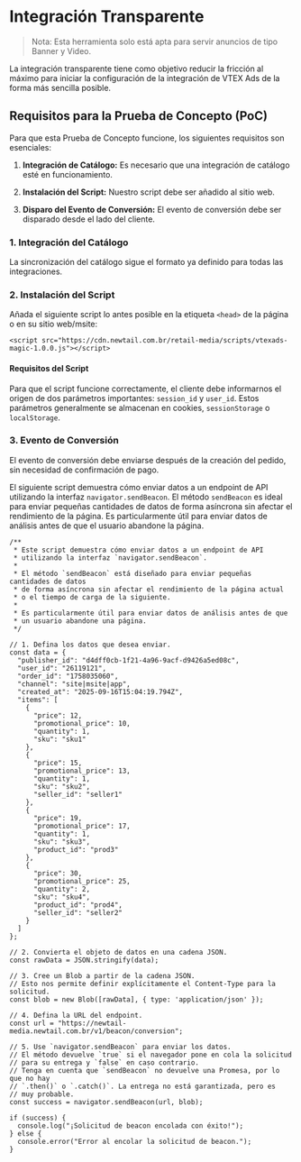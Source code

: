 # Integración Transparente

> Nota: Esta herramienta solo está apta para servir anuncios de tipo Banner y Video.

La integración transparente tiene como objetivo reducir la fricción al máximo para iniciar la configuración de la integración de VTEX Ads de la forma más sencilla posible.

## Requisitos para la Prueba de Concepto (PoC)

Para que esta Prueba de Concepto funcione, los siguientes requisitos son esenciales:

1.  **Integración de Catálogo:** Es necesario que una integración de catálogo esté en funcionamiento.
    
2.  **Instalación del Script:** Nuestro script debe ser añadido al sitio web.
    
3.  **Disparo del Evento de Conversión:** El evento de conversión debe ser disparado desde el lado del cliente.
    

### 1\. Integración del Catálogo

La sincronización del catálogo sigue el formato ya definido para todas las integraciones.

### 2\. Instalación del Script

Añada el siguiente script lo antes posible en la etiqueta `<head>` de la página o en su sitio web/msite:

```
<script src="https://cdn.newtail.com.br/retail-media/scripts/vtexads-magic-1.0.0.js"></script>
```

#### Requisitos del Script

Para que el script funcione correctamente, el cliente debe informarnos el origen de dos parámetros importantes: `session_id` y `user_id`. Estos parámetros generalmente se almacenan en cookies, `sessionStorage` o `localStorage`.

### 3\. Evento de Conversión

El evento de conversión debe enviarse después de la creación del pedido, sin necesidad de confirmación de pago.

El siguiente script demuestra cómo enviar datos a un endpoint de API utilizando la interfaz `navigator.sendBeacon`. El método `sendBeacon` es ideal para enviar pequeñas cantidades de datos de forma asíncrona sin afectar el rendimiento de la página. Es particularmente útil para enviar datos de análisis antes de que el usuario abandone la página.

```
/**
 * Este script demuestra cómo enviar datos a un endpoint de API
 * utilizando la interfaz `navigator.sendBeacon`.
 *
 * El método `sendBeacon` está diseñado para enviar pequeñas cantidades de datos
 * de forma asíncrona sin afectar el rendimiento de la página actual
 * o el tiempo de carga de la siguiente.
 *
 * Es particularmente útil para enviar datos de análisis antes de que
 * un usuario abandone una página.
 */

// 1. Defina los datos que desea enviar.
const data = {
  "publisher_id": "d4dff0cb-1f21-4a96-9acf-d9426a5ed08c",
  "user_id": "26119121",
  "order_id": "1758035060",
  "channel": "site|msite|app",
  "created_at": "2025-09-16T15:04:19.794Z",
  "items": [
    {
      "price": 12,
      "promotional_price": 10,
      "quantity": 1,
      "sku": "sku1"
    },
    {
      "price": 15,
      "promotional_price": 13,
      "quantity": 1,
      "sku": "sku2",
      "seller_id": "seller1"
    },
    {
      "price": 19,
      "promotional_price": 17,
      "quantity": 1,
      "sku": "sku3",
      "product_id": "prod3"
    },
    {
      "price": 30,
      "promotional_price": 25,
      "quantity": 2,
      "sku": "sku4",
      "product_id": "prod4",
      "seller_id": "seller2"
    }
  ]
};

// 2. Convierta el objeto de datos en una cadena JSON.
const rawData = JSON.stringify(data);

// 3. Cree un Blob a partir de la cadena JSON.
// Esto nos permite definir explícitamente el Content-Type para la solicitud.
const blob = new Blob([rawData], { type: 'application/json' });

// 4. Defina la URL del endpoint.
const url = "https://newtail-media.newtail.com.br/v1/beacon/conversion";

// 5. Use `navigator.sendBeacon` para enviar los datos.
// El método devuelve `true` si el navegador pone en cola la solicitud
// para su entrega y `false` en caso contrario.
// Tenga en cuenta que `sendBeacon` no devuelve una Promesa, por lo que no hay
// `.then()` o `.catch()`. La entrega no está garantizada, pero es
// muy probable.
const success = navigator.sendBeacon(url, blob);

if (success) {
  console.log("¡Solicitud de beacon encolada con éxito!");
} else {
  console.error("Error al encolar la solicitud de beacon.");
}
```
